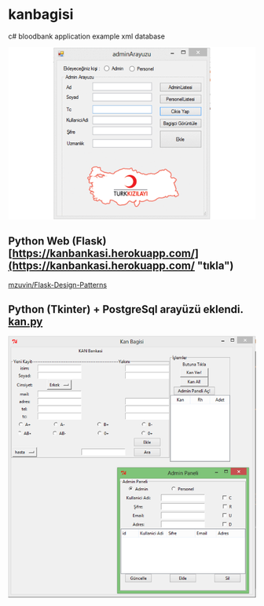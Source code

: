 # kanbagisi
c# bloodbank application example xml database

![alt text](https://github.com/mzuvin/kanbagisi/raw/master/kan.gif)

## Python Web (Flask) [https://kanbankasi.herokuapp.com/](https://kanbankasi.herokuapp.com/ "tıkla") 
[mzuvin/Flask-Design-Patterns](https://github.com/mzuvin/Flask-Design-Patterns "repo")

## Python (Tkinter) + PostgreSql arayüzü eklendi. [kan.py](https://github.com/mzuvin/kanbagisi/tree/master/Python "kodu görmek için tıklayın :D")

![alt text](https://github.com/mzuvin/kanbagisi/raw/master/Python/python_tkinter_example.PNG)

